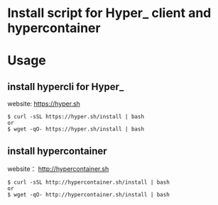 Install script for Hyper_ client and hypercontainer
===================================================

# Usage

## install hypercli for Hyper_

website: https://hyper.sh

```
$ curl -sSL https://hyper.sh/install | bash
or
$ wget -qO- https://hyper.sh/install | bash
```

## install hypercontainer

website： http://hypercontainer.sh

```
$ curl -sSL http://hypercontainer.sh/install | bash
or
$ wget -qO- http://hypercontainer.sh/install | bash
```
